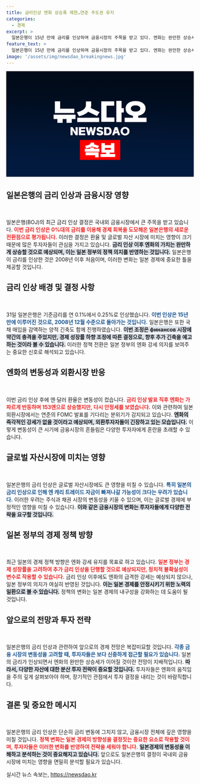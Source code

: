 ```yaml
---
title: 금리인상 엔화 상승폭 제한…연준 주도권 유지
categories:
  - 경제
excerpt: >
  일본은행이 15년 만에 금리를 인상하며 금융시장의 주목을 받고 있다. 엔화는 완만한 상승세를 이어가지만, 미국 연준의 결정에 따라 변동성이 클 것으로 예상된다. 과연 일본의 통화정책 변화가 글로벌 시장에 어떤 영향을 미칠지 귀추가 주목된다.
feature_text: >
  일본은행이 15년 만에 금리를 인상하며 금융시장의 주목을 받고 있다. 엔화는 완만한 상승세를 이어가지만, 미국 연준의 결정에 따라 변동성이 클 것으로 예상된다. 과연 일본의 통화정책 변화가 글로벌 시장에 어떤 영향을 미칠지 귀추가 주목된다.
image: '/assets/img/newsdao_breakingnews.jpg'
---
```


<p><img src="/assets/img/newsdao_breakingnews.jpg" alt="implanttips 속보" /></p>

<h2 data-ke-size="size26">일본은행의 금리 인상과 금융시장 영향</h2>

<p data-ke-size="size16">&nbsp;</p>

<p>일본은행(BOJ)의 최근 금리 인상 결정은 국내외 금융시장에서 큰 주목을 받고 있습니다. <b><span style="color: #ee2323;">이번 금리 인상은 0%대의 금리를 이용해 경제 회복을 도모해온 일본은행의 새로운 전환점으로 평가됩니다.</span></b> 이러한 결정은 환율 및 글로벌 자산 시장에 미치는 영향이 크기 때문에 많은 투자자들이 관심을 가지고 있습니다. <b><span style="background-color: #21538527;">금리 인상 이후 엔화의 가치는 완만하게 상승할 것으로 예상되며, 이는 일본 정부의 정책 의지를 반영하는 것입니다.</span></b> 일본은행이 금리를 인상한 것은 2008년 이후 처음이며, 이러한 변화는 일본 경제에 중요한 틀을 제공할 것입니다.</p>

<h2 data-ke-size="size26">금리 인상 배경 및 결정 사항</h2>

<p data-ke-size="size16">&nbsp;</p>

<p>31일 일본은행은 기준금리를 연 0.1%에서 0.25%로 인상했습니다. <b><span style="color: #1a5490;">이번 인상은 15년 만에 이루어진 것으로, 2008년 12월 수준으로 돌아가는 것입니다.</span></b> 일본은행은 또한 국채 매입을 감액하는 양적 긴축도 함께 진행하였습니다. <b><span style="background-color: #21538527;">이번 조정은 финансов 시장에 약간의 충격을 주었지만, 경제 성장률 하향 조정에 따른 결정으로, 향후 추가 긴축을 예고하는 것이라 볼 수 있습니다.</span></b> 이러한 정책 전환은 일본 정부의 엔화 강세 의지를 보여주는 중요한 신호로 해석되고 있습니다.</p>

<h2 data-ke-size="size26">엔화의 변동성과 외환시장 반응</h2>

<p data-ke-size="size16">&nbsp;</p>

<p>이번 금리 인상 후에 엔·달러 환율은 변동성이 컸습니다. <b><span style="color: #ee2323;">금리 인상 발표 직후 엔화는 가파르게 반등하며 153엔으로 상승했지만, 다시 안정세를 보였습니다.</span></b>  이와 관련하여 일본 외환시장에서는 연준의 FOMC 발표를 기다리는 분위기가 감지되고 있습니다. <b><span style="background-color: #21538527;">엔화의 즉각적인 강세가 없을 것이라고 예상되며, 외환투자자들이 긴장하고 있는 모습입니다.</span></b> 이렇게 변동성이 큰 시기에 금융시장의 흔들림은 다양한 투자자에게 혼란을 초래할 수 있습니다.</p>

<h2 data-ke-size="size26">글로벌 자산시장에 미치는 영향</h2>

<p data-ke-size="size16">&nbsp;</p>

<p>일본은행의 금리 인상은 글로벌 자산시장에도 큰 영향을 미칠 수 있습니다. <b><span style="color: #1a5490;">특히 일본의 금리 인상으로 인해 엔 캐리 트레이드 자금이 빠져나갈 가능성이 크다는 우려가 있습니다.</span></b> 이러한 우려는 주식과 채권 시장의 변동성을 키울 수 있으며, 이는 글로벌 경제에 부정적인 영향을 미칠 수 있습니다. <b><span style="background-color: #21538527;">이와 같은 금융시장의 변화는 투자자들에게 다양한 전략을 요구할 것입니다.</span></b></p>

<h2 data-ke-size="size26">일본 정부의 경제 정책 방향</h2>

<p data-ke-size="size16">&nbsp;</p>

<p>최근 일본의 경제 정책 방향은 엔화 강세 유지를 목표로 하고 있습니다. <b><span style="color: #ee2323;">일본 정부는 경제 성장률을 고려하여 추가 금리 인상을 단행할 것으로 예상되지만, 정치적 불확실성이 변수로 작용할 수 있습니다.</span></b> 금리 인상 이후에도 엔화의 급격한 강세는 예상되지 않으나, 일본 정부의 의지가 여실히 반영된 것입니다. <b><span style="background-color: #21538527;">이는 일본 경제를 안정시키기 위한 노력의 일환으로 볼 수 있습니다.</span></b> 정책의 변화는 일본 경제의 내구성을 강화하는 데 도움이 될 것입니다.</p>

<h2 data-ke-size="size26">앞으로의 전망과 투자 전략</h2>

<p data-ke-size="size16">&nbsp;</p>

<p>일본은행의 금리 인상과 관련하여 앞으로의 경제 전망은 복잡미묘할 것입니다. <b><span style="color: #1a5490;">각종 금융 시장의 변동성을 고려할 때, 투자자들은 보다 신중하게 접근할 필요가 있습니다.</span></b> 일본의 금리가 인상되면서 엔화의 완만한 상승세가 이어질 것이란 전망이 지배적입니다. <b><span style="background-color: #21538527;">따라서, 다양한 자산에 대한 분산 투자 전략이 중요할 것입니다.</span></b> 투자자들은 엔화의 움직임을 주의 깊게 살펴보아야 하며, 장기적인 관점에서 투자 결정을 내리는 것이 바람직합니다.</p>

<h2 data-ke-size="size26">결론 및 중요한 메시지</h2>

<p data-ke-size="size16">&nbsp;</p>

<p>일본은행의 금리 인상은 단순히 금리 변동에 그치지 않고, 금융시장 전체에 깊은 영향을 미칠 것입니다. <b><span style="color: #ee2323;">정책 변화는 일본 경제의 방향성을 결정짓는 중요한 요소로 작용할 것이며, 투자자들은 이러한 변화를 반영하여 전략을 세워야 합니다.</span></b> <b><span style="background-color: #21538527;">일본경제의 변동성을 이해하고 분석하는 것이 중요해지고 있습니다.</span></b> 앞으로도 일본은행의 결정이 국내외 금융 시장에 미치는 영향을 면밀히 분석할 필요가 있습니다.</p>
실시간 뉴스 속보는, <a href="https://newsdao.kr" rel="dofollow">https://newsdao.kr</a>


